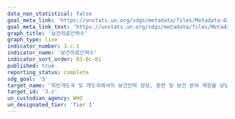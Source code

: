 ```yaml
---
data_non_statistical: false
goal_meta_link: 'https://unstats.un.org/sdgs/metadata/files/Metadata-03-0c-01.pdf'
goal_meta_link_text: 'https://unstats.un.org/sdgs/metadata/files/Metadata-03-0c-01.pdf'
graph_title: '보건의료인력수'
graph_type: line
indicator_number: 3.c.1
indicator_name: '보건의료인력수'
indicator_sort_order: 03-0c-01
published: true
reporting_status: complete
sdg_goal: '3'
target_name: '최빈개도국 및 개도국에서의 보건인력 양성, 훈련 및 보건 분야 재원을 상당 수준 증가'
target_id: '3.c'
un_custodian_agency: WHO
un_designated_tier: 'Tier I'
---
```


